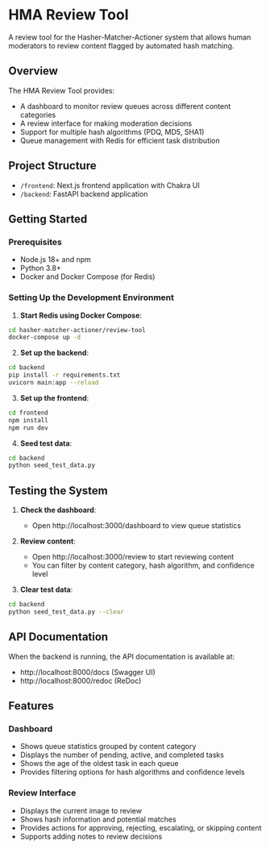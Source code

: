 # HMA Review Tool

A review tool for the Hasher-Matcher-Actioner system that allows human moderators to review content flagged by automated hash matching.

## Overview

The HMA Review Tool provides:

- A dashboard to monitor review queues across different content categories
- A review interface for making moderation decisions
- Support for multiple hash algorithms (PDQ, MD5, SHA1)
- Queue management with Redis for efficient task distribution

## Project Structure

- `/frontend`: Next.js frontend application with Chakra UI
- `/backend`: FastAPI backend application

## Getting Started

### Prerequisites

- Node.js 18+ and npm
- Python 3.8+
- Docker and Docker Compose (for Redis)

### Setting Up the Development Environment

1. **Start Redis using Docker Compose**:

```bash
cd hasher-matcher-actioner/review-tool
docker-compose up -d
```

2. **Set up the backend**:

```bash
cd backend
pip install -r requirements.txt
uvicorn main:app --reload
```

3. **Set up the frontend**:

```bash
cd frontend
npm install
npm run dev
```

4. **Seed test data**:

```bash
cd backend
python seed_test_data.py
```

## Testing the System

1. **Check the dashboard**:
   - Open http://localhost:3000/dashboard to view queue statistics

2. **Review content**:
   - Open http://localhost:3000/review to start reviewing content
   - You can filter by content category, hash algorithm, and confidence level

3. **Clear test data**:

```bash
cd backend
python seed_test_data.py --clear
```

## API Documentation

When the backend is running, the API documentation is available at:
- http://localhost:8000/docs (Swagger UI)
- http://localhost:8000/redoc (ReDoc)

## Features

### Dashboard

- Shows queue statistics grouped by content category
- Displays the number of pending, active, and completed tasks
- Shows the age of the oldest task in each queue
- Provides filtering options for hash algorithms and confidence levels

### Review Interface

- Displays the current image to review
- Shows hash information and potential matches
- Provides actions for approving, rejecting, escalating, or skipping content
- Supports adding notes to review decisions 